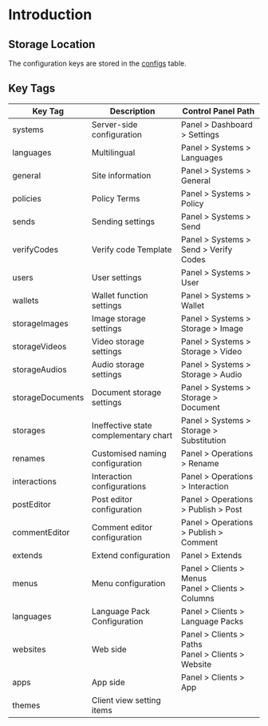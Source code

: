 # Introduction

## Storage Location

The configuration keys are stored in the [configs](../systems/configs.md) table.

## Key Tags

| Key Tag | Description | Control Panel Path |
| --- | --- | --- |
| systems | Server-side configuration | Panel > Dashboard > Settings |
| languages | Multilingual | Panel > Systems > Languages |
| general | Site information | Panel > Systems > General |
| policies | Policy Terms | Panel > Systems > Policy |
| sends | Sending settings | Panel > Systems > Send |
| verifyCodes | Verify code Template | Panel > Systems > Send > Verify Codes |
| users | User settings | Panel > Systems > User |
| wallets | Wallet function settings | Panel > Systems > Wallet |
| storageImages | Image storage settings | Panel > Systems > Storage > Image |
| storageVideos | Video storage settings | Panel > Systems > Storage > Video |
| storageAudios | Audio storage settings | Panel > Systems > Storage > Audio |
| storageDocuments | Document storage settings | Panel > Systems > Storage > Document |
| storages | Ineffective state complementary chart | Panel > Systems > Storage > Substitution |
| renames | Customised naming configuration | Panel > Operations > Rename |
| interactions | Interaction configurations | Panel > Operations > Interaction |
| postEditor | Post editor configuration | Panel > Operations > Publish > Post |
| commentEditor | Comment editor configuration | Panel > Operations > Publish > Comment |
| extends | Extend configuration | Panel > Extends |
| menus | Menu configuration | Panel > Clients > Menus<br>Panel > Clients > Columns |
| languages | Language Pack Configuration | Panel > Clients > Language Packs |
| websites | Web side | Panel > Clients > Paths<br>Panel > Clients > Website |
| apps | App side | Panel > Clients > App |
| themes | Client view setting items |  |
